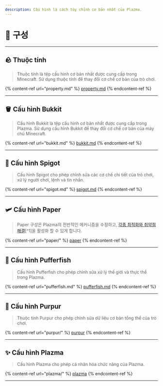```yaml
---
description: Cấu hình là cách tùy chỉnh cơ bản nhất của Plazma.
---
```


# 🧾 구성

***

## 🪨 Thuộc tính <a href="#id-1" id="id-1"></a>

> Thuộc tính là tệp cấu hình cơ bản nhất được cung cấp trong Minecraft. Sử dụng thuộc tính để thay đổi cơ chế cơ bản của trò chơi.

{% content-ref url="property.md" %}
[property.md](property.md)
{% endcontent-ref %}

***

## 🪣 Cấu hình Bukkit <a href="#id-2" id="id-2"></a>

> Cấu hình Bukkit là tệp cấu hình cơ bản nhất được cung cấp trong Plazma. Sử dụng cấu hình Bukkit để thay đổi cơ chế cơ bản của máy chủ Minecraft.

{% content-ref url="bukkit.md" %}
[bukkit.md](bukkit.md)
{% endcontent-ref %}

***

## 🚰 Cấu hình Spigot <a href="#id-3" id="id-3"></a>

> Cấu hình Spigot cho phép chỉnh sửa các cơ chế chi tiết của trò chơi, xử lý người chơi, lệnh và tin nhắn.

{% content-ref url="spigot.md" %}
[spigot.md](spigot.md)
{% endcontent-ref %}

***

## 🛩️ Cấu hình Paper <a href="#id-4" id="id-4"></a>

> Paper 구성은 Plazma의 전반적인 메커니즘을 수정하고, [각종 최적화와 취약점 해결](./#user-content-fn-1)\[^1]을 활성화 할 수 있게 합니다.

{% content-ref url="paper/" %}
[paper](paper/)
{% endcontent-ref %}

***

## 🐡 Cấu hình Pufferfish <a href="#id-6" id="id-6"></a>

> Cấu hình Pufferfish cho phép chỉnh sửa xử lý thế giới và thực thể trong Plazma.

{% content-ref url="pufferfish.md" %}
[pufferfish.md](pufferfish.md)
{% endcontent-ref %}

***

## 🦑 Cấu hình Purpur <a href="#id-7" id="id-7"></a>

> Thuộc tính Purpur cho phép chỉnh sửa dữ liệu cơ bản tổng thể của trò chơi.

{% content-ref url="purpur/" %}
[purpur](purpur/)
{% endcontent-ref %}

***

## ✨ Cấu hình Plazma <a href="#id-8" id="id-8"></a>

> Cấu hình Plazma cho phép cá nhân hóa chức năng của Plazma.

{% content-ref url="plazma/" %}
[plazma](plazma/)
{% endcontent-ref %}

***
